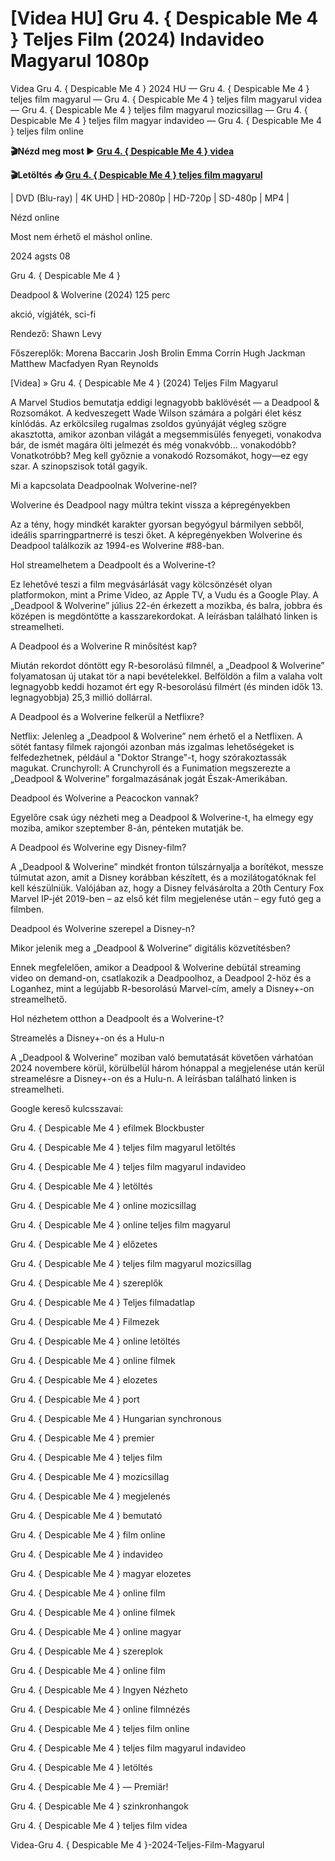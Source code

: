 # [Videa HU] Gru 4. { Despicable Me 4 } Teljes Film (2024) Indavideo Magyarul 1080p


Videa Gru 4. { Despicable Me 4 } 2024 HU — Gru 4. { Despicable Me 4 } teljes film magyarul — Gru 4. { Despicable Me 4 } teljes film magyarul videa — Gru 4. { Despicable Me 4 } teljes film magyarul mozicsillag — Gru 4. { Despicable Me 4 } teljes film magyar indavideo — Gru 4. { Despicable Me 4 } teljes film online

**🎬Nézd meg most ► [Gru 4. { Despicable Me 4 } videa](https://is.gd/rKfvVX)**

**🎬Letöltés 📥 [Gru 4. { Despicable Me 4 } teljes film magyarul](https://is.gd/rKfvVX)**


| DVD (Blu-ray) | 4K UHD | HD-2080p | HD-720p | SD-480p | MP4 |

Nézd online

Most nem érhető el máshol online.

2024 agsts 08

Gru 4. { Despicable Me 4 }

Deadpool & Wolverine (2024) 125 perc

akció, vígjáték, sci-fi

Rendező: Shawn Levy

Főszereplők: Morena Baccarin Josh Brolin Emma Corrin Hugh Jackman Matthew Macfadyen Ryan Reynolds

[Videa] » Gru 4. { Despicable Me 4 } (2024) Teljes Film Magyarul

A Marvel Studios bemutatja eddigi legnagyobb baklövését — a Deadpool & Rozsomákot. A kedveszegett Wade Wilson számára a polgári élet kész kínlódás. Az erkölcsileg rugalmas zsoldos gyúnyáját végleg szögre akasztotta, amikor azonban világát a megsemmisülés fenyegeti, vonakodva bár, de ismét magára ölti jelmezét és még vonakvóbb... vonakodóbb? Vonatkotróbb? Meg kell győznie a vonakodó Rozsomákot, hogy—ez egy szar. A szinopszisok totál gagyik.

Mi a kapcsolata Deadpoolnak Wolverine-nel?

Wolverine és Deadpool nagy múltra tekint vissza a képregényekben

Az a tény, hogy mindkét karakter gyorsan begyógyul bármilyen sebből, ideális sparringpartnerré is teszi őket. A képregényekben Wolverine és Deadpool találkozik az 1994-es Wolverine #88-ban.

Hol streamelhetem a Deadpoolt és a Wolverine-t?

Ez lehetővé teszi a film megvásárlását vagy kölcsönzését olyan platformokon, mint a Prime Video, az Apple TV, a Vudu és a Google Play. A „Deadpool & Wolverine” július 22-én érkezett a mozikba, és balra, jobbra és középen is megdöntötte a kasszarekordokat. A leírásban található linken is streamelheti.

A Deadpool és a Wolverine R minősítést kap?

Miután rekordot döntött egy R-besorolású filmnél, a „Deadpool & Wolverine” folyamatosan új utakat tör a napi bevételekkel. Belföldön a film a valaha volt legnagyobb keddi hozamot ért egy R-besorolású filmért (és minden idők 13. legnagyobbja) 25,3 millió dollárral.

A Deadpool és a Wolverine felkerül a Netflixre?

Netflix: Jelenleg a „Deadpool & Wolverine” nem érhető el a Netflixen. A sötét fantasy filmek rajongói azonban más izgalmas lehetőségeket is felfedezhetnek, például a "Doktor Strange"-t, hogy szórakoztassák magukat. Crunchyroll: A Crunchyroll és a Funimation megszerezte a „Deadpool & Wolverine” forgalmazásának jogát Észak-Amerikában.

Deadpool és Wolverine a Peacockon vannak?

Egyelőre csak úgy nézheti meg a Deadpool & Wolverine-t, ha elmegy egy moziba, amikor szeptember 8-án, pénteken mutatják be.

A Deadpool és Wolverine egy Disney-film?

A „Deadpool & Wolverine” mindkét fronton túlszárnyalja a borítékot, messze túlmutat azon, amit a Disney korábban készített, és a mozilátogatóknak fel kell készülniük. Valójában az, hogy a Disney felvásárolta a 20th Century Fox Marvel IP-jét 2019-ben – az első két film megjelenése után – egy futó geg a filmben.

Deadpool és Wolverine szerepel a Disney-n?

Mikor jelenik meg a „Deadpool & Wolverine” digitális közvetítésben?

Ennek megfelelően, amikor a Deadpool & Wolverine debütál streaming video on demand-on, csatlakozik a Deadpoolhoz, a Deadpool 2-höz és a Loganhez, mint a legújabb R-besorolású Marvel-cím, amely a Disney+-on streamelhető.

Hol nézhetem otthon a Deadpoolt és a Wolverine-t?

Streamelés a Disney+-on és a Hulu-n

A „Deadpool & Wolverine” moziban való bemutatását követően várhatóan 2024 novembere körül, körülbelül három hónappal a megjelenése után kerül streamelésre a Disney+-on és a Hulu-n. A leírásban található linken is streamelheti.

Google kereső kulcsszavai:

Gru 4. { Despicable Me 4 } efilmek Blockbuster

Gru 4. { Despicable Me 4 } teljes film magyarul letöltés

Gru 4. { Despicable Me 4 } teljes film magyarul indavideo

Gru 4. { Despicable Me 4 } letöltés

Gru 4. { Despicable Me 4 } online mozicsillag

Gru 4. { Despicable Me 4 } online teljes film magyarul

Gru 4. { Despicable Me 4 } előzetes

Gru 4. { Despicable Me 4 } teljes film magyarul mozicsillag

Gru 4. { Despicable Me 4 } szereplők

Gru 4. { Despicable Me 4 } Teljes filmadatlap

Gru 4. { Despicable Me 4 } Filmezek

Gru 4. { Despicable Me 4 } online letöltés

Gru 4. { Despicable Me 4 } online filmek

Gru 4. { Despicable Me 4 } elozetes

Gru 4. { Despicable Me 4 } port

Gru 4. { Despicable Me 4 } Hungarian synchronous

Gru 4. { Despicable Me 4 } premier

Gru 4. { Despicable Me 4 } teljes film

Gru 4. { Despicable Me 4 } mozicsillag

Gru 4. { Despicable Me 4 } megjelenés

Gru 4. { Despicable Me 4 } bemutató

Gru 4. { Despicable Me 4 } film online

Gru 4. { Despicable Me 4 } indavideo

Gru 4. { Despicable Me 4 } magyar elozetes

Gru 4. { Despicable Me 4 } online film

Gru 4. { Despicable Me 4 } online filmek

Gru 4. { Despicable Me 4 } online magyar

Gru 4. { Despicable Me 4 } szereplok

Gru 4. { Despicable Me 4 } online film

Gru 4. { Despicable Me 4 } Ingyen Nézheto

Gru 4. { Despicable Me 4 } online filmnézés

Gru 4. { Despicable Me 4 } teljes film online

Gru 4. { Despicable Me 4 } teljes film magyarul indavideo

Gru 4. { Despicable Me 4 } letöltés

Gru 4. { Despicable Me 4 } — Premiär!

Gru 4. { Despicable Me 4 } szinkronhangok

Gru 4. { Despicable Me 4 } teljes film videa

Videa-Gru 4. { Despicable Me 4 }-2024-Teljes-Film-Magyarul
